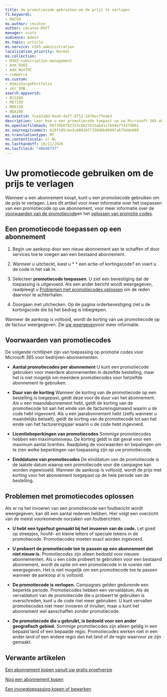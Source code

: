 ```yaml
---
title: Uw promotiecode gebruiken om de prijs te verlagen
f1.keywords:
- NOCSH
ms.author: cmcatee
author: cmcatee-MSFT
manager: scotv
audience: Admin
ms.topic: article
ms.service: o365-administration
localization_priority: Normal
ms.collection:
- M365-subscription-management
- Adm_O365
- Adm_NonTOC
- commerce
ms.custom:
- AdminSurgePortfolio
- okr_SMB
search.appverid:
- BCS160
- MET150
- MOE150
- BEA160
ms.assetid: fce1510d-9ea5-4aff-8752-1676ec7fede3
description: Leer hoe u een promotiecode toepast op uw Microsoft 365-abonnement, zodat u de prijs kunt verlagen en de promotiecode kunt oplossen als u een foutmelding krijgt.
ms.openlocfilehash: 09f39b6f82153c6b23525ab41cfb94e77437d062
ms.sourcegitcommit: 628f195cbe3c00910f7350d8b09997a675dde989
ms.translationtype: MT
ms.contentlocale: nl-NL
ms.lasthandoff: 10/21/2020
ms.locfileid: "48646737"
---
```

# <a name="use-your-promo-code-to-reduce-price"></a>Uw promotiecode gebruiken om de prijs te verlagen

Wanneer u een abonnement koopt, kunt u een promotiecode gebruiken om de prijs te verlagen. Lees dit artikel voor meer informatie over het toepassen van een promotiecode op uw abonnement, voor meer informatie over de [voorwaarden van de promotiecode](#promo-code-terms)en het [oplossen van promotie codes](#troubleshooting-promo-codes).
  
## <a name="apply-a-promo-code-to-your-subscription"></a>Een promotiecode toepassen op een abonnement

1. Begin uw aankoop door een nieuw abonnement aan te schaffen of door services toe te voegen aan een bestaand abonnement.
    
2. Wanneer u uitcheckt, kiest u * * een actie-of kortingscode? en voert u de code in het vak in. 
  
3. Selecteer **promotiecode toepassen**. U ziet een bevestiging dat de toepassing is uitgevoerd. Als een ander bericht wordt weergegeven, raadpleegt u [Problemen met promotiecodes oplossen](#troubleshooting-promo-codes) om de reden daarvoor te achterhalen. 
    
4. Doorgaan met uitchecken. Op de pagina orderbevestiging ziet u de kortingscode die bij het bedrag is inbegrepen. 
    
Wanneer de aankoop is voltooid, wordt de korting van uw promotiecode op de factuur weergegeven. Zie [uw weergeven](billing-and-payments/view-your-bill-or-invoice.md)voor meer informatie.
  
## <a name="promo-code-terms"></a>Voorwaarden van promotiecodes

De volgende richtlijnen zijn van toepassing op promotie codes voor Microsoft 365 voor bedrijven-abonnementen.
  
- **Aantal promotiecodes per abonnement** U kunt een promotiecode gebruiken voor meerdere abonnementen in dezelfde bestelling, maar het is niet mogelijk om meerdere promotiecodes voor hetzelfde abonnement te gebruiken. 
    
- **Duur van de korting** Wanneer de korting van de promotiecode op een bestelling is toegepast, geldt deze voor de duur van het abonnement. Als u een maandabonnement hebt, geldt de korting van de promotiecode tot aan het einde van de factureringsmaand waarin u de code hebt ingevoerd. Als u een jaarabonnement hebt (zelfs wanneer u maandelijks betaalt), geldt de korting van de promotiecode tot aan het einde van het factureringsjaar waarin u de code hebt ingevoerd. 
    
- **Licentiebeperkingen van promotiecodes** Sommige promotiecodes hebben een maximumniveau. De korting geldt in dat geval voor een maximum aantal licenties. Raadpleeg de voorwaarden en bepalingen om te zien welke beperkingen van toepassing zijn op uw promotiecode. 
    
- **Einddatums van promotiecodes** De einddatum van de promotiecode is de laatste datum waarop een promotiecode voor die campagne kan worden ingewisseld. Wanneer de aankoop is voltooid, wordt de prijs met korting voor het abonnement toegepast op de hele periode van de bestelling. 
    
## <a name="troubleshooting-promo-codes"></a>Problemen met promotiecodes oplossen

Als er na het invoeren van een promotiecode een foutbericht wordt weergegeven, kan dit een aantal redenen hebben. Hier volgt een overzicht van de meest voorkomende oorzaken van foutberichten.
  
- **U hebt een typefout gemaakt bij het invoeren van de code.** Let goed op streepjes, hoofd- en kleine letters of speciale tekens in de promotiecode. Promotiecodes moeten exact worden ingevoerd.
  
- **U probeert de promotiecode toe te passen op een abonnement dat niet nieuw is.** Promotiecodes zijn alleen bedoeld voor nieuwe abonnementen. Als u een code probeert te gebruiken voor een bestaand abonnement, wordt de optie om een promotiecode in te voeren niet weergegeven. Het is niet mogelijk om een promotiecode toe te passen wanneer de aankoop al is voltooid.
  
- **De promotiecode is verlopen.** Campagnes gelden gedurende een beperkte periode. Promotiecodes hebben een vervaldatum. Als de vervaldatum van de promotiecode die u probeert te gebruiken is overschreden, kunt u de code niet meer gebruiken. U kunt vervallen promotiecodes niet meer invoeren of inruilen, maar u kunt het abonnement wel aanschaffen zonder promotiecode.
  
- **De promotiecode die u gebruikt, is bedoeld voor een ander geografisch gebied.** Sommige promotiecodes zijn alleen geldig in een bepaald land of een bepaalde regio. Promotiecodes werken niet in een ander land of een andere regio dan het land of de regio waarvoor ze zijn gemaakt.
  
## <a name="related-articles"></a>Verwante artikelen

[Een abonnement kopen vanuit uw gratis proefversie](buy-a-subscription-from-your-free-trial.md)
  
[Nog een abonnement kopen](buy-another-subscription.md)
  
[Een invoegtoepassing kopen of bewerken](buy-or-edit-an-add-on.md)